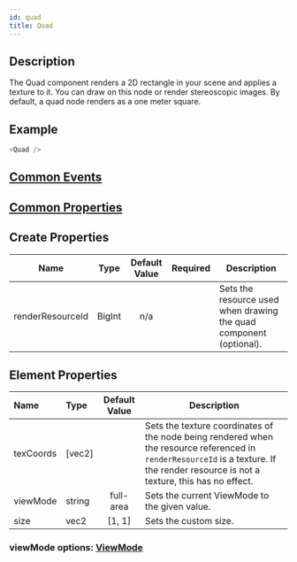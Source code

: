 ```yaml
---
id: quad
title: Quad
---
```



## Description

The Quad component renders a 2D rectangle in your scene and applies a texture to it. You can draw on this node or render stereoscopic images. By default, a quad node renders as a one meter square.

## Example

```javascript
<Quad />
```

## [Common Events](../events/CommonEvents.md)

## [Common Properties](../types/Properties.md)

## Create Properties

| Name             | Type   | Default Value | Required | Description                                                        |
| ---------------- | ------ | :-----------: | :------: | ------------------------------------------------------------------ |
| renderResourceId | BigInt |      n/a      |          | Sets the resource used when drawing the quad component (optional). |

## Element Properties

| Name      | Type   | Default Value | Description |
| :-------- | :----- | :-----------: | ----------- |
| texCoords | [vec2] |               | Sets the texture coordinates of the node being rendered when the resource referenced in `renderResourceId` is a texture. If the render resource is not a texture, this has no effect. |
| viewMode  | string |   full-area   | Sets the current ViewMode to the given value. |
| size      | vec2   |     [1, 1]    | Sets the custom size. |

### viewMode options: [ViewMode](../types/ViewMode.md)
